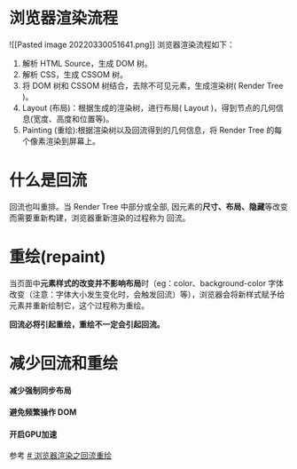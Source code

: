 # 浏览器渲染流程

![[Pasted image 20220330051641.png]]
浏览器渲染流程如下：

1.  解析 HTML Source，生成 DOM 树。
2.  解析 CSS，生成 CSSOM 树。
3.  将 DOM 树和 CSSOM 树结合，去除不可见元素，生成渲染树( Render Tree )。
4.  Layout (布局)：根据生成的渲染树，进行布局( Layout )，得到节点的几何信息(宽度、高度和位置等)。
5.  Painting (重绘):根据渲染树以及回流得到的几何信息，将 Render Tree 的每个像素渲染到屏幕上。



# 什么是回流

回流也叫重排。当 Render Tree 中部分或全部, 因元素的**尺寸、布局、隐藏**等改变而需要重新构建，浏览器重新渲染的过程称为 回流。


# 重绘(repaint)

当页面中**元素样式的改变并不影响布局**时（eg：color、background-color 字体改变（注意：字体大小发生变化时，会触发回流）等），浏览器会将新样式赋予给元素并重新绘制它，这个过程称为重绘。

**回流必将引起重绘，重绘不一定会引起回流。**


# 减少回流和重绘

#### 减少强制同步布局
#### 避免频繁操作 DOM
#### **开启GPU加速**

参考
[# 浏览器渲染之回流重绘](https://www.zoo.team/article/browser-redraw)